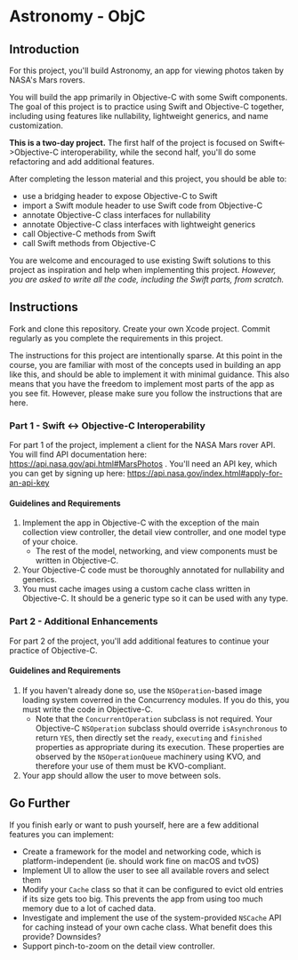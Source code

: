 # Astronomy - ObjC

## Introduction

For this project, you'll build Astronomy, an app for viewing photos taken by NASA's Mars rovers. 

You will build the app primarily in Objective-C with some Swift components. The goal of this project is to practice using Swift and Objective-C together, including using features like nullability, lightweight generics, and name customization.

**This is a two-day project.** The first half of the project is focused on Swift<->Objective-C interoperability, while the second half, you'll do some refactoring and add additional features.

After completing the lesson material and this project, you should be able to:

- use a bridging header to expose Objective-C to Swift
- import a Swift module header to use Swift code from Objective-C
- annotate Objective-C class interfaces for nullability
- annotate Objective-C class interfaces with lightweight generics
- call Objective-C methods from Swift
- call Swift methods from Objective-C

You are welcome and encouraged to use existing Swift solutions to this project as inspiration and help when implementing this project. *However, you are asked to write all the code, including the Swift parts, from scratch.*

## Instructions

Fork and clone this repository. Create your own Xcode project. Commit regularly as you complete the requirements in this project.

The instructions for this project are intentionally sparse. At this point in the course, you are familiar with most of the concepts used in building an app like this, and should be able to implement it with minimal guidance. This also means that you have the freedom to implement most parts of the app as you see fit. However, please make sure you follow the instructions that are here.

### Part 1 - Swift <-> Objective-C Interoperability

For part 1 of the project, implement a client for the NASA Mars rover API. You will find API documentation here: https://api.nasa.gov/api.html#MarsPhotos . You'll need an API key, which you can get by signing up here: https://api.nasa.gov/index.html#apply-for-an-api-key

#### Guidelines and Requirements

1. Implement the app in Objective-C with the exception of the main collection view controller, the detail view controller, and one model type of your choice. 
    - The rest of the model, networking, and view components must be written in Objective-C.
2. Your Objective-C code must be thoroughly annotated for nullability and generics.
3. You must cache images using a custom cache class written in Objective-C. It should be a generic type so it can be used with any type.

### Part 2 - Additional Enhancements

For part 2 of the project, you'll add additional features to continue your practice of Objective-C.

#### Guidelines and Requirements

1. If you haven't already done so, use the `NSOperation`-based image loading system coverred in the Concurrency modules. If you do this, you must write the code in Objective-C. 
    - Note that the `ConcurrentOperation` subclass is not required. Your Objective-C `NSOperation` subclass should override `isAsynchronous` to return `YES`, then directly set the `ready`, `executing` and `finished` properties as appropriate during its execution. These properties are observed by the `NSOperationQueue` machinery using KVO, and therefore your use of them must be KVO-compliant.
2. Your app should allow the user to move between sols.

## Go Further

If you finish early or want to push yourself, here are a few additional features you can implement:

- Create a framework for the model and networking code, which is platform-independent (ie. should work fine on macOS and tvOS)
- Implement UI to allow the user to see all available rovers and select them
- Modify your `Cache` class so that it can be configured to evict old entries if its size gets too big. This prevents the app from using too much memory due to a lot of cached data.
- Investigate and implement the use of the system-provided `NSCache` API for caching instead of your own cache class. What benefit does this provide? Downsides?
- Support pinch-to-zoom on the detail view controller.
